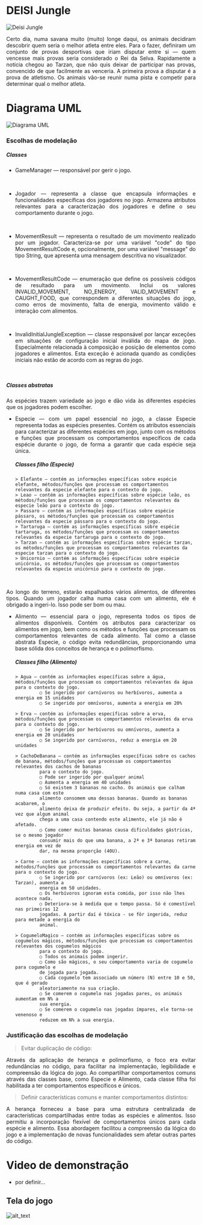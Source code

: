 # DEISI Jungle
![](deisi-jungle.jpg?raw=true "Deisi Jungle")

<p align="justify"> Certo dia, numa savana muito (muito) longe daqui, os animais decidiram descobrir quem seria
o melhor atleta entre eles. Para o fazer, definiram um conjunto de provas desportivas que iriam
disputar entre si — quem vencesse mais provas seria considerado o Rei da Selva. Rapidamente
a notícia chegou ao Tarzan, que não quis deixar de participar nas provas, convencido de que
facilmente as venceria. A primeira prova a disputar é a prova de atletismo. Os animais vão-se reunir numa pista e
competir para determinar qual o melhor atleta. </p>

# Diagrama UML
![](diagrama.png?raw=true "Diagrama UML")

### Escolhas de modelação

##### Classes
- <p align="justify">GameManager — responsável por gerir o jogo.</p>
  <br/>
- <p align="justify">Jogador — representa a classe que encapsula informações e funcionalidades específicas dos jogadores no jogo.
   Armazena atributos relevantes para a caracterização dos jogadores e define o seu comportamento durante o jogo.</p>
  <br/>
- <p align="justify">MovementResult — representa o resultado de um movimento realizado por um jogador.
  Caracteriza-se por uma variável "code" do tipo MovementResultCode e, opcionalmente, por uma variável "message" 
  do tipo String, que apresenta uma mensagem descritiva no visualizador.</p>
  <br/>
- <p align="justify">MovementResultCode — enumeração que define os possíveis códigos de resultado para um movimento.
    Inclui os valores INVALID_MOVEMENT, NO_ENERGY, VALID_MOVEMENT e CAUGHT_FOOD, que correspondem a diferentes situações do jogo, 
    como erros de movimento, falta de energia, movimento válido e interação com alimentos.</p>
  <br/>
- <p align="justify">InvalidInitialJungleException — classe responsável por lançar exceções em situações 
  de configuração inicial inválida do mapa de jogo.
  Especialmente relacionada à composição e posição de elementos como jogadores e alimentos. 
  Esta exceção é acionada quando as condições iniciais não estão de acordo com as regras do jogo.</p>
  <br/>

##### Classes abstratas

  <p align="justify">As espécies trazem variedade ao jogo e dão vida às diferentes espécies que os jogadores podem escolher.</p>

- <p align="justify">Especie — com um papel essencial no jogo, a classe Especie representa todas as espécies presentes. 
            Contém os atributos essenciais para caracterizar as diferentes espécies em jogo, junto com os métodos e funções 
            que processam os comportamentos específicos de cada espécie durante o jogo, de forma a garantir que cada espécie seja única.</p>
  

  ##### Classes filho (Especie)

      > Elefante — contém as informações específicas sobre espécie elefante, métodos/funções que processam os comportamentos relevantes da especie elefante para o contexto do jogo. 
      > Leao — contém as informações específicas sobre espécie leão, os métodos/funções que processam os comportamentos relevantes da especie leão para o contexto do jogo.
      > Passaro — contém as informações específicas sobre espécie pássaro, os métodos/funções que processam os comportamentos relevantes da especie pássaro para o contexto do jogo.
      > Tartaruga — contém as informações específicas sobre espécie tartaruga, os métodos/funções que processam os comportamentos relevantes da especie tartaruga para o contexto do jogo.
      > Tarzan — contém as informações específicas sobre espécie tarzan, os métodos/funções que processam os comportamentos relevantes da especie tarzan para o contexto do jogo.
      > Unicornio — contém as informações específicas sobre espécie unicórnio, os métodos/funções que processam os comportamentos relevantes da especie unicórnio para o contexto do jogo.

  
 <br/>

  <p align="justify">Ao longo do terreno, estarão espalhados vários alimentos, de diferentes tipos. Quando um
  jogador calha numa casa com um alimento, ele é obrigado a ingeri-lo. Isso pode ser bom ou
  mau.</p>

- <p align="justify">Alimento — essencial para o jogo, representa todos os tipos de alimentos disponíveis.
  Contém os atributos para caracterizar os alimentos em jogo, bem como os métodos e funções 
  que processam os comportamentos relevantes de cada alimento. Tal como a classe abstrata Especie, 
  o código evita redundâncias, proporcionando uma base sólida dos conceitos de herança e o polimorfismo.</p>

  ##### Classes filho (Alimento)

      > Agua — contém as informações específicas sobre a água, métodos/funções que processam os comportamentos relevantes da água para o contexto do jogo.
               ○ Se ingerido por carnívoros ou herbívoros, aumenta a energia em 15 unidades
               ○ Se ingerido por omnívoros, aumenta a energia em 20%

      > Erva — contém as informações específicas sobre a erva, métodos/funções que processam os comportamentos relevantes da erva para o contexto do jogo.
               ○ Se ingerido por herbívoros ou omnívoros, aumenta a energia em 20 unidades
               ○ Se ingerido por carnívoros, reduz a energia em 20 unidades

      > CachoDeBanana — contém as informações específicas sobre os cachos de banana, métodos/funções que processam os comportamentos relevantes dos cachos de bananas 
               para o contexto do jogo.
               ○ Pode ser ingerido por qualquer animal
               ○ Aumenta a energia em 40 unidades
               ○ Só existem 3 bananas no cacho. Os animais que calham numa casa com este
               alimento consomem uma dessas bananas. Quando as bananas acabarem, o
               alimento deixa de produzir efeito. Ou seja, a partir da 4ª vez que algum animal
               chega a uma casa contendo este alimento, ele já não é afetado.
               ○ Como comer muitas bananas causa dificuldades gástricas, se o mesmo jogador
               consumir mais do que uma banana, a 2ª e 3ª bananas retiram energia em vez de
               dar, na mesma proporção (40U).

      > Carne — contém as informações específicas sobre a carne, métodos/funções que processam os comportamentos relevantes da carne para o contexto do jogo.
               ○ Se ingerido por carnívoros (ex: Leão) ou omnívoros (ex: Tarzan), aumenta a
               energia em 50 unidades.
               ○ Os herbívoros ignoram esta comida, por isso não lhes acontece nada.
               ○ Deteriora-se à medida que o tempo passa. Só é comestível nas primeiras 12
               jogadas. A partir daí é tóxica - se fôr ingerida, reduz para metade a energia do
               animal.

      > CogumeloMagico — contém as informações específicas sobre os cogumelos mágicos, métodos/funções que processam os comportamentos relevantes dos cogumelos mágicos 
               para o contexto do jogo.
               ○ Todos os animais podem ingerir.
               ○ Como são mágicos, o seu comportamento varia de cogumelo para cogumelo e
               de jogada para jogada.
               ○ Cada cogumelo tem associado um número (N) entre 10 e 50, que é gerado
               aleatoriamente na sua criação.
               ○ Se comerem o cogumelo nas jogadas pares, os animais aumentam em N% a
               sua energia.
               ○ Se comerem o cogumelo nas jogadas ímpares, ele torna-se venenoso e
               reduzem em N% a sua energia.
  

### Justificação das escolhas de modelação

> Evitar duplicação de código:
> 
  <p align="justify"> Através da aplicação de herança e polimorfismo, o foco era evitar redundâncias no código, 
    para facilitar na implementação, legibilidade e compreensão da lógica do jogo. 
    Ao compartilhar comportamentos comuns através das classes base, como Especie e Alimento, cada classe filha 
    foi habilitada a ter comportamentos específicos e únicos.</p>

> Definir características comuns e manter comportamentos distintos: 
> 
  <p align="justify"> A herança forneceu a base para uma estrutura centralizada de características compartilhadas entre todas as espécies e alimentos. 
    Isso permitiu a incorporação flexível de comportamentos únicos para cada espécie e alimento. Essa abordagem
    facilitou a compreensão da lógica do jogo e a implementação de novas funcionalidades sem afetar outras partes do código.</p>

# Video de demonstração
- por definir...

## Tela do jogo
![alt_text](The_jungle.png?raw=true "Deisi Jungle")